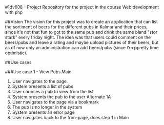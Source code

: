#1dv608 - Project
Repository for the project in the course Web development with php

##Vision
The vision for this project was to create an application that can list the sortiment of beers for the different pubs in Kalmar and their prices, since it's not that fun to got to the same pub and drink the same bland "stor stark" every friday night.
The idea was that users could comment on the beers/pubs and leave a rating and maybe upload pictures of their beers, but as of now only an administration can add beers/pubs (since I'm ppretty time optimistic).

##Use cases

###Use case 1 - View Pubs
Main
1. User navigates to the page.
2. System presents a list of pubs
3. User chooses a pub to view from the list
4. System presents the pub to the user
Alternate 1A
1. User navigates to the page via a bookmark
2. The pub is no longer in the system
3. System presents an error page
4. User navigates back to the fron-page, does step 1 in Main

